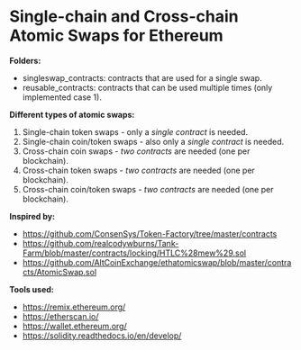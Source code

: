 # Single-chain and Cross-chain Atomic Swaps for Ethereum

**Folders:**
* singleswap_contracts: contracts that are used for a single swap.
* reusable_contracts: contracts that can be used multiple times (only implemented case 1).

**Different types of atomic swaps:**
1. Single-chain token swaps - only a *single contract* is needed.
2. Single-chain coin/token swaps - also only a *single contract* is needed.
3. Cross-chain coin swaps - *two contracts* are needed (one per blockchain).
4. Cross-chain token swaps - *two contracts* are needed (one per blockchain).
5. Cross-chain coin/token swaps - *two contracts* are needed (one per blockchain).

**Inspired by:**
* https://github.com/ConsenSys/Token-Factory/tree/master/contracts
* https://github.com/realcodywburns/Tank-Farm/blob/master/contracts/locking/HTLC%28mew%29.sol
* https://github.com/AltCoinExchange/ethatomicswap/blob/master/contracts/AtomicSwap.sol

**Tools used:**
* https://remix.ethereum.org/
* https://etherscan.io/
* https://wallet.ethereum.org/
* https://solidity.readthedocs.io/en/develop/

